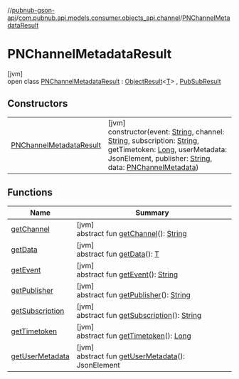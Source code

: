 //[pubnub-gson-api](../../../index.md)/[com.pubnub.api.models.consumer.objects_api.channel](../index.md)/[PNChannelMetadataResult](index.md)

# PNChannelMetadataResult

[jvm]\
open class [PNChannelMetadataResult](index.md) : [ObjectResult](../../../../../pubnub-core/pubnub-core-api/pubnub-core-api/com.pubnub.api.models.consumer.pubsub.objects/-object-result/index.md)&lt;[T](../../../../../pubnub-core/pubnub-core-api/com.pubnub.api.models.consumer.pubsub.objects/-object-result/index.md)&gt; , [PubSubResult](../../../../../pubnub-core/pubnub-core-api/pubnub-core-api/com.pubnub.api.models.consumer.pubsub/-pub-sub-result/index.md)

## Constructors

| | |
|---|---|
| [PNChannelMetadataResult](-p-n-channel-metadata-result.md) | [jvm]<br>constructor(event: [String](https://docs.oracle.com/javase/8/docs/api/java/lang/String.html), channel: [String](https://docs.oracle.com/javase/8/docs/api/java/lang/String.html), subscription: [String](https://docs.oracle.com/javase/8/docs/api/java/lang/String.html), getTimetoken: [Long](https://docs.oracle.com/javase/8/docs/api/java/lang/Long.html), userMetadata: JsonElement, publisher: [String](https://docs.oracle.com/javase/8/docs/api/java/lang/String.html), data: [PNChannelMetadata](../-p-n-channel-metadata/index.md)) |

## Functions

| Name | Summary |
|---|---|
| [getChannel](index.md#745826242%2FFunctions%2F126356644) | [jvm]<br>abstract fun [getChannel](index.md#745826242%2FFunctions%2F126356644)(): [String](https://docs.oracle.com/javase/8/docs/api/java/lang/String.html) |
| [getData](index.md#1079843989%2FFunctions%2F126356644) | [jvm]<br>abstract fun [getData](index.md#1079843989%2FFunctions%2F126356644)(): [T](../../../../../pubnub-core/pubnub-core-api/com.pubnub.api.models.consumer.pubsub.objects/-object-result/index.md) |
| [getEvent](index.md#1536410977%2FFunctions%2F126356644) | [jvm]<br>abstract fun [getEvent](index.md#1536410977%2FFunctions%2F126356644)(): [String](https://docs.oracle.com/javase/8/docs/api/java/lang/String.html) |
| [getPublisher](index.md#-1061072151%2FFunctions%2F126356644) | [jvm]<br>abstract fun [getPublisher](index.md#-1061072151%2FFunctions%2F126356644)(): [String](https://docs.oracle.com/javase/8/docs/api/java/lang/String.html) |
| [getSubscription](index.md#-1010911592%2FFunctions%2F126356644) | [jvm]<br>abstract fun [getSubscription](index.md#-1010911592%2FFunctions%2F126356644)(): [String](https://docs.oracle.com/javase/8/docs/api/java/lang/String.html) |
| [getTimetoken](index.md#1142058905%2FFunctions%2F126356644) | [jvm]<br>abstract fun [getTimetoken](index.md#1142058905%2FFunctions%2F126356644)(): [Long](https://docs.oracle.com/javase/8/docs/api/java/lang/Long.html) |
| [getUserMetadata](index.md#98903611%2FFunctions%2F126356644) | [jvm]<br>abstract fun [getUserMetadata](index.md#98903611%2FFunctions%2F126356644)(): JsonElement |
